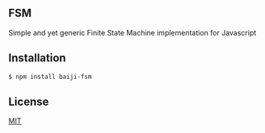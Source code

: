 ## FSM

Simple and yet generic Finite State Machine implementation for Javascript

## Installation

```bash
$ npm install baiji-fsm
```

## License

[MIT](LICENSE)
